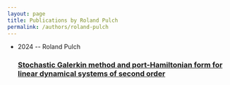 ```yaml
---
layout: page
title: Publications by Roland Pulch
permalink: /authors/roland-pulch
---
```


<ul class="post-list">
<li><span class='post-meta'>2024 -- Roland Pulch</span><h3><a class='post-link' href="{{ site.baseurl }}/stochastic-galerkin-method-and-port-hamiltonian-form-for-linear-dynamical-systems-of-second-order">Stochastic Galerkin method and port-Hamiltonian form for linear dynamical systems of second order</a></h3></li>

</ul>
